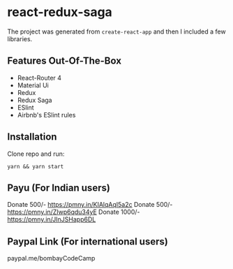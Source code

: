 
# react-redux-saga

The project was generated from `create-react-app` and then I included a few libraries.

## Features Out-Of-The-Box

* React-Router 4
* Material Ui
* Redux
* Redux Saga
* ESlint
* Airbnb's ESlint rules


## Installation

Clone repo and run:

```
yarn && yarn start
```

## Payu (For Indian users)
Donate 500/- https://pmny.in/KIAlqAqI5a2c
Donate 500/- https://pmny.in/ZIwp6qdu34yE
Donate 1000/- https://pmny.in/JInJSHapp6DL

## Paypal Link (For international users)

paypal.me/bombayCodeCamp
